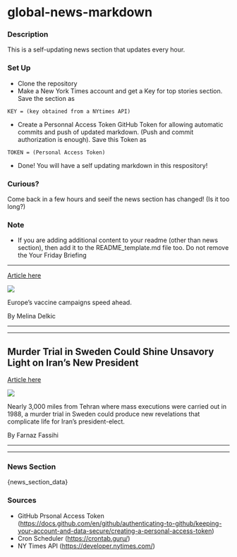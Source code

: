 # global-news-markdown

### Description 
This is a self-updating news section that updates every hour.

### Set Up 
* Clone the repository
* Make a New York Times account and get a Key for top stories section. Save the section as 
 ```
 KEY = (key obtained from a NYtimes API)
 ```
*  Create a Personnal Access Token GitHub Token for allowing automatic commits and push of updated markdown. (Push and commit authorization is enough). Save this Token as 
```
TOKEN = (Personal Access Token)
```
* Done! You will have a self updating markdown in this respository!

### Curious?
Come back in a few hours and seeif the news section has changed! (Is it too long?)

### Note
* If you are adding additional content to your readme (other than news section), then add it to the README_template.md file too. Do not remove the Your Friday Briefing
--------------------

[Article here](https://www.nytimes.com/2021/07/30/briefing/europe-vaccinations-olympics-heat-wave.html)

[![](https://static01.nyt.com/images/2021/07/27/world/30am-briefing-europe-vacc-rate/merlin_191007561_04a14009-3fab-436e-bed3-555f1b434d2a-superJumbo.jpg)](https://www.nytimes.com/2021/07/30/briefing/europe-vaccinations-olympics-heat-wave.html)

Europe’s vaccine campaigns speed ahead.

By Melina Delkic

* * *

* * *

Murder Trial in Sweden Could Shine Unsavory Light on Iran’s New President
-------------------------------------------------------------------------

[Article here](https://www.nytimes.com/2021/07/30/world/middleeast/iran-sweden-trial-raisi.html)

[![](https://static01.nyt.com/images/2021/07/30/world/30iran-sweden5/merlin_189697677_ea94bd51-a335-4c6c-bec3-903afee83a55-superJumbo.jpg)](https://www.nytimes.com/2021/07/30/world/middleeast/iran-sweden-trial-raisi.html)

Nearly 3,000 miles from Tehran where mass executions were carried out in 1988, a murder trial in Sweden could produce new revelations that complicate life for Iran’s president-elect.

By Farnaz Fassihi

* * *

* * *

### News Section 
{news_section_data}


### Sources 
* GitHub Prsonal Access Token (https://docs.github.com/en/github/authenticating-to-github/keeping-your-account-and-data-secure/creating-a-personal-access-token)
* Cron Scheduler (https://crontab.guru/)
* NY Times API (https://developer.nytimes.com/)
